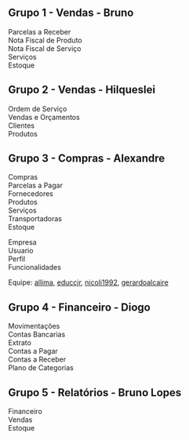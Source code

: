 ## Grupo 1 - Vendas - Bruno
Parcelas a Receber<br>
Nota Fiscal de Produto<br>
Nota Fiscal de Serviço<br>
Serviços<br>
Estoque<br>

## Grupo 2 - Vendas - Hilqueslei
Ordem de Serviço<br>
Vendas e Orçamentos<br>
Clientes<br>
Produtos<br>

## Grupo 3 - Compras - Alexandre
Compras<br>
Parcelas a Pagar<br>
Fornecedores<br>
Produtos<br>
Serviços<br>
Transportadoras<br>
Estoque<br>

Empresa<br>
Usuario<br>
Perfil<br>
Funcionalidades<br>

Equipe: [allima](https://github.com/allima), [educcjr](https://github.com/educcjr), [nicoli1992](https://github.com/nicoli1992), [gerardoalcaire](https://github.com/gerardoalcaire)<br>

## Grupo 4 - Financeiro - Diogo
Movimentações<br>
Contas Bancarias<br>
Extrato<br>
Contas a Pagar<br>
Contas a Receber<br>
Plano de Categorias<br>

## Grupo 5 - Relatórios - Bruno Lopes
Financeiro<br>
Vendas<br>
Estoque<br>
